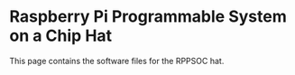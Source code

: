 # Raspberry Pi Programmable System on a Chip Hat
This page contains the software files for the RPPSOC hat.

